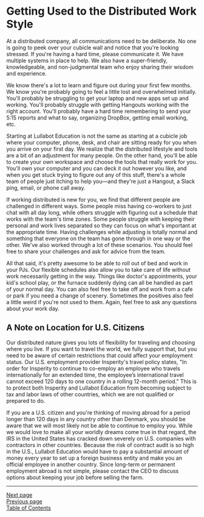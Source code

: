 # Getting Used to the Distributed Work Style

At a distributed company, all communications need to be deliberate. No one is going to peek over your cubicle wall and notice that you're looking stressed. If you're having a hard time, please communicate it. We have multiple systems in place to help. We also have a super-friendly, knowledgeable, and non-judgmental team who enjoy sharing their wisdom and experience.

We know there's a lot to learn and figure out during your first few months. We know you're probably going to feel a little lost and overwhelmed initially. You'll probably be struggling to get your laptop and new apps set up and working. You'll probably struggle with getting Hangouts working with the right account. You'll probably have a hard time remembering to send your 5:15 reports and what to say, organizing DropBox, getting email working, etc.

Starting at Lullabot Education is not the same as starting at a cubicle job where your computer, phone, desk, and chair are sitting ready for you when you arrive on your first day. We realize that the distributed lifestyle and tools are a bit of an adjustment for many people. On the other hand, you'll be able to create your own workspace and choose the tools that really work for you. You'll own your computer and you can deck it out however you like, and when you get stuck trying to figure out any of this stuff, there's a whole team of people just itching to help you—and they're just a Hangout, a Slack ping, email, or phone call away.

If working distributed is new for you, we find that different people are challenged in different ways. Some people miss having co-workers to just chat with all day long, while others struggle with figuring out a schedule that works with the team's time zones. Some people struggle with keeping their personal and work lives separated so they can focus on what's important at the appropriate time. Having challenges while adjusting is totally normal and something that everyone on the team has gone through in one way or the other. We've also worked through a lot of these scenarios. You should feel free to share your challenges and ask for advice from the team.

All that said, it's pretty awesome to be able to roll out of bed and work in your PJs.  Our flexible schedules also allow you to take care of life without work necessarily getting in the way. Things like doctor's appointments, your kid's school play, or the furnace suddenly dying can all be handled as part of your normal day. You can also feel free to take off and work from a cafe or park if you need a change of scenery. Sometimes the positives also feel a little weird if you're not used to them. Again, feel free to ask any questions about your work day.

## A Note on Location for U.S. Citizens
Our distributed nature gives you lots of flexibility for traveling and choosing where you live. If you want to travel the world, we fully support that, but you need to be aware of certain restrictions that could affect your employment status. Our U.S. employment provider Insperity's travel policy states, "In order for Insperity to continue to co-employ an employee who travels internationally for an extended time, the employee’s international travel cannot exceed 120 days to one country in a rolling 12-month period." This is to protect both Insperity and Lullabot Education from becoming subject to tax and labor laws of other countries, which we are not qualified or prepared to do. 

If you are a U.S. citizen and you're thinking of moving abroad for a period longer than 120 days in any country other than Denmark, you should be aware that we will most likely not be able to continue to employ you. While we would love to make all your worldly dreams come true in that regard, the IRS in the United States has cracked down severely on U.S. companies with contractors in other countries. Because the risk of contract audit is so high in the U.S., Lullabot Education would have to pay a substantial amount of money every year to set up a foreign business entity and make you an official employee in another country. Since long-term or permanent employment abroad is not simple, please contact the CEO to discuss options about keeping your job before selling the farm.

---
[Next page](03first_90_days.md)  
[Previous page](01distributed.md)  
[Table of Contents](../README.md#table-of-contents)
